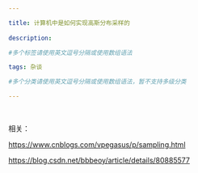```yaml
---

title: 计算机中是如何实现高斯分布采样的
 
description: 

#多个标签请使用英文逗号分隔或使用数组语法

tags: 杂谈

#多个分类请使用英文逗号分隔或使用数组语法，暂不支持多级分类

---
```




































<br/>

相关：

https://www.cnblogs.com/vpegasus/p/sampling.html

https://blog.csdn.net/bbbeoy/article/details/80885577
